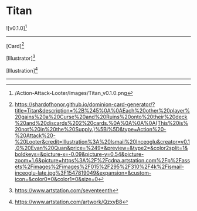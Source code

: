 # Titan

![v0.1.0][^v0.1.0]

---

[Card][^Card]

[Illustrator][^Illustrator]

[Illustration][^Illustration]

---

[^v0.1.0]: /Action-Attack-Looter/Images/Titan_v0.1.0.png
[^Dark Ages]: http://wiki.dominionstrategy.com/index.php/Dark_Ages
[^Giant]: http://wiki.dominionstrategy.com/index.php/Giant
[^Card]: https://shardofhonor.github.io/dominion-card-generator/?title=Titan&description=%2B%245%0A%0AEach%20other%20player%20gains%20a%20Curse%20and%20Ruins%20onto%20their%20deck%20and%20discards%202%20cards.%0A%0A%0A%0A(This%20is%20not%20in%20the%20Supply.)%5Bi%5D&type=Action%20-%20Attack%20-%20Looter&credit=Illustration%3A%20Ismail%20Inceoglu&creator=v0.1.0%20Evan%20Quan&price=%249*&preview=&type2=&color2split=1&boldkeys=&picture-x=-0.09&picture-y=0.54&picture-zoom=1.6&picture=https%3A%2F%2Fcdna.artstation.com%2Fp%2Fassets%2Fimages%2Fimages%2F015%2F295%2F310%2F4k%2Fismail-inceoglu-late.jpg%3F1547819049&expansion=&custom-icon=&color0=0&color1=0&size=0
[^Illustrator]: https://www.artstation.com/seventeenth
[^Illustration]: https://www.artstation.com/artwork/QzxyB8

